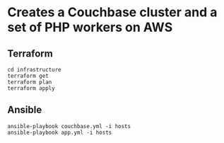 # Creates a Couchbase cluster and a set of PHP workers on AWS

## Terraform
```
cd infrastructure
terraform get
terraform plan
terraform apply
```
## Ansible
```
ansible-playbook couchbase.yml -i hosts
ansible-playbook app.yml -i hosts
```